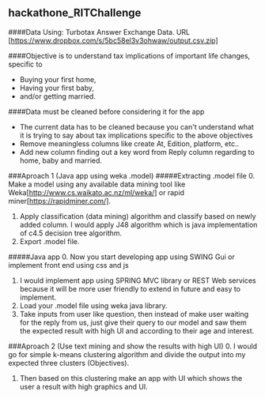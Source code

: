 ## hackathone_RITChallenge

####Data Using:
Turbotax Answer Exchange Data. URL [https://www.dropbox.com/s/5bc58el3v3ohwaw/output.csv.zip]

####Objective is to understand tax implications of important life changes, specific to 
* Buying your first home,
* Having your first baby,
* and/or getting married.

####Data must be cleaned before considering it for the app
* The current data has to be cleaned because you can't understand what it is trying to say about tax implications specific to the above objectives
* Remove meaningless columns like create At, Edition, platform, etc..
* Add new column finding out a key word from Reply column regarding to home, baby and married.

###Aproach 1 (Java app using weka .model)
#####Extracting .model file
0. Make a model using any available data mining tool like Weka[http://www.cs.waikato.ac.nz/ml/weka/] or rapid miner[https://rapidminer.com/].
1. Apply classification (data mining) algorithm and classify based on newly added column. I would apply J48 algorithm which is java implementation of c4.5 decision tree algorithm.
2. Export .model file.

#####Java app
0. Now you start developing app using SWING Gui or implement front end using css and js
1. I would implement app using SPRING MVC library or REST Web services because it will be more user friendly to extend in future and easy to implement.
2. Load your .model file using weka java library.
3. Take inputs from user like question, then instead of make user waiting for the reply from us, just give their query to our model and saw them the expected result with high UI and according to their age and interest.

###Aproach 2 (Use text mining and show the results with high UI)
0. I would go for simple k-means clustering algorithm and divide the output into my expected three clusters (Objectives).
1. Then based on this clustering make an app with UI which shows the user a result with high graphics and UI.
